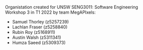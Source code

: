 Organistation created for UNSW SENG3011: Software Engineering Workshop 3 in T1 2022 by team MegAPIxels: 
- Samuel Thorley (z5257239) 
- Lachlan Fraser (z5258840)
- Rubin Roy (z5168911)
- Austin Walsh (z5311341)
- Humza Saeed (z5309373)
